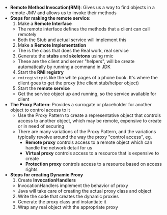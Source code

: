 - **Remote Method Invocation(RMI)**: Gives us a way to find objects in a remote JMV and allows us to invoke their methods
- **Steps for making the remote service**: 
  1. Make a **Remote Interface**
    - The remote interface defines the methods that a client can call remotely
    - Both the Stub and actual service will implement this
  2. Make a **Remote Implementation**
    - The is the class that does the Real work, real service
  3. Generate the **stubs** and **skeletons** using rmic
    - These are the client and server "helpers", will be create automatically by running a command in JDK
  4. Start the **RMI registry**
    - `rmiregistry` is like the white pages of a phone book. It's where the client goes to get the proxy (the client stub/helper object)
  5. Start the **remote service**
    - Get the service object up and running, so the service available for client
- **The Proxy Pattern**: Provides a surrogate or placeholder for another object to control access to it
  - Use the Proxy Pattern to create a representative object that controls access to another object, which may be remote, expensive to create or in need of securing
  - There are many variations of the Proxy Pattern, and the variations typically revolve around the way the proxy "control access", eg.
    - **Remote proxy** controls access to a remote object which can handle the network detail for us
    - **Virtual proxy** controls access to a resource that is expensive to create
    - **Protection proxy** controls access to a resource based on access rights
- **Steps for creating Dynamic Proxy**
  1. Create **InvocationHandlers**
    - InvocationHandlers implement the behavior of proxy
    - Java will take care of creating the actual proxy class and object
  2. Write the code that creates the dynamic proxies
    - Generate the proxy class and instantiate it
  3. Wrap any real object with the appropriate proxy